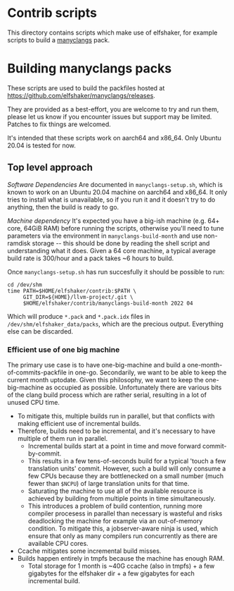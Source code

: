 # Contrib scripts

This directory contains scripts which make use of elfshaker, for example
scripts to build a [manyclangs](https://github.com/elfshaker/manyclangs) pack.

# Building manyclangs packs

These scripts are used to build the packfiles hosted at
https://github.com/elfshaker/manyclangs/releases.

They are provided as a best-effort, you are welcome to try and run them, please
let us know if you encounter issues but support may be limited. Patches to fix
things are welcomed.

It's intended that these scripts work on aarch64 and x86_64. Only Ubuntu 20.04
is tested for now.

## Top level approach

*Software Dependencies* Are documented in `manyclangs-setup.sh`, which is known
to work on an Ubuntu 20.04 machine on aarch64 and x86_64. It only tries to
install what is unavailable, so if you run it and it doesn't try to do anything,
then the build is ready to go.

*Machine dependency* It's expected you have a big-ish machine (e.g. 64+ core,
64GiB RAM) before running the scripts, otherwise you'll need to tune parameters
via the environment in `manyclangs-build-month` and use non-ramdisk storage --
this should be done by reading the shell script and understanding what it does.
Given a 64 core machine, a typical average build rate is 300/hour and a pack
takes ~6 hours to build.

Once `manyclangs-setup.sh` has run succesfully it should be possible to run:

```
cd /dev/shm
time PATH=$HOME/elfshaker/contrib:$PATH \
     GIT_DIR=${HOME}/llvm-project/.git \
     $HOME/elfshaker/contrib/manyclangs-build-month 2022 04
```

Which will produce `*.pack` and `*.pack.idx` files in
`/dev/shm/elfshaker_data/packs`, which are the precious output. Everything else
can be discarded.

### Efficient use of one big machine

The primary use case is to have one-big-machine and build a
one-month-of-commits-packfile in one-go. Secondarily, we want to be able to keep
the current month uptodate. Given this philosophy, we want to keep the
one-big-machine as occupied as possible. Unfortunately there are various bits of
the clang build process which are rather serial, resulting in a lot of unused
CPU time.

* To mitigate this, multiple builds run in parallel, but that conflicts with
  making efficient use of incremental builds.
* Therefore, builds need to be incremental, and it's necessary to have multiple
  of them run in parallel.
  * Incremental builds start at a point in time and move forward
    commit-by-commit.
  * This results in a few tens-of-seconds build for a typical 'touch a few
    translation units' commit. However, such a build will only consume a few
    CPUs because they are bottlenecked on a small number (much fewer than
    `$NCPU`) of large translation units for that time.
  * Saturating the machine to use all of the available resource is achieved by
    building from multiple points in time simultaneously.
  * This introduces a problem of build contention, running more compiler
    procesess in parallel than necessary is wasteful and risks deadlocking the
    machine for example via an out-of-memory condition. To mitigate this, a
    jobserver-aware ninja is used, which ensure that only as many compilers run
    concurrently as there are available CPU cores.
* Ccache mitigates some incremental build misses.
* Builds happen entirely in tmpfs because the machine has enough RAM.
  * Total storage for 1 month is ~40G ccache (also in tmpfs) + a few gigabytes
    for the elfshaker dir + a few gigabytes for each incremental build.

